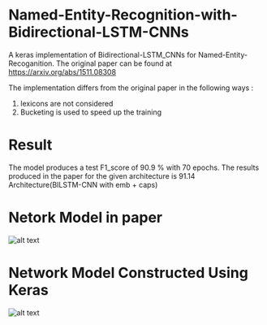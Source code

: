 # Named-Entity-Recognition-with-Bidirectional-LSTM-CNNs
  A keras implementation of Bidirectional-LSTM_CNNs for Named-Entity-Recoganition. The original paper can be found at https://arxiv.org/abs/1511.08308

The implementation differs from the original paper in the following ways :
  1) lexicons are not considered
  2) Bucketing is used to speed up the training

# Result 
  The model produces a test F1_score of 90.9 % with 70 epochs. The results produced in the paper for the given architecture is 91.14
  Architecture(BILSTM-CNN with emb + caps)
  
 # Netork Model in paper
 ![alt text](https://raw.githubusercontent.com/kamalkraj/Named-Entity-Recognition-with-Bidirectional-LSTM-CNNs/master/model_on_paper.png)
 
 # Network Model Constructed Using Keras
 ![alt text](https://raw.githubusercontent.com/kamalkraj/Named-Entity-Recognition-with-Bidirectional-LSTM-CNNs/master/model.png)
 
 
 
 
 
